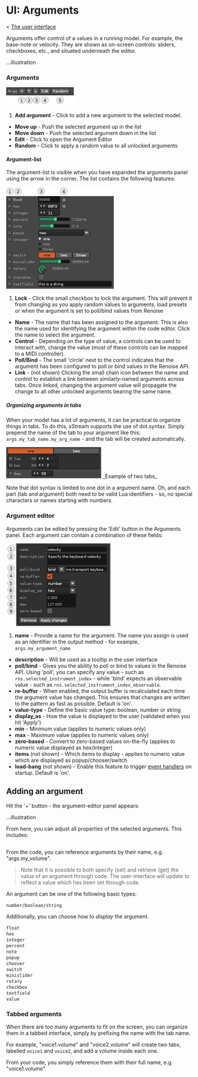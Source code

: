 # UI: Arguments

< [The user interface](user_interface.md)

Arguments offer control of a values in a running model. For example, the base-note or velocity. 
They are shown as on-screen controls: sliders, checkboxes, etc., and situated underneath the editor. 

...illustration 

### Arguments

<img src="./images/arguments.png"> 

1. **Add argument** - Click to add a new argument to the selected model. 
* **Move up** - Push the selected argument up in the list
* **Move down** - Push the selected argument down in the list
* **Edit** - Click to open the Argument Editor  
* **Random** - Click to apply a random value to all unlocked arguments

#### Argument-list

The argument-list is visible when you have expanded the arguments panel using the arrow in the corner. The list contains the following features: 

<img src="./images/argument_list.png"> 

1. **Lock** - Click the small checkbox to lock the argument. This will prevent it from changing as you apply random values to arguments, load presets or when the argument is set to poll/bind values from Renoise 
* **Name** - The name that has been assigned to the argument. This is also the name used for identifying the argument within the code editor. Click the name to select the argument.
* **Control** - Depending on the type of value, a controls can be used to interact with, change the value (most of these controls can be mapped to a MIDI controller). 
* **Poll/Bind** - The small 'circle' next to the control indicates that the argument has been configured to poll or bind values in the Renoise API.
* **Link** - (not shown) Clicking the small chain icon between the name and control to establish a link between similarly-named arguments across tabs. Once linked, changing the argument value will propagate the change to all other unlocked arguments bearing the same name.   
   

##### Organizing arguments in tabs  

When your model has a lot of arguments, it can be practical to organize things in tabs. To do this, xStream supports the use of dot.syntax. Simply prepend the name of the tab to your argument like this: `args.my_tab_name.my_arg_name` - and the tab will be created automatically. 

<img src="./images/argument_tabbed.png">  
_Example of two tabs_

Note that dot syntax is limited to one dot in a argument name. Oh, and each part (tab and argument) both need to be valid Lua identifiers - so, no special characters or names starting with numbers.

### Argument editor

Arguments can be edited by pressing the 'Edit' button in the Arguments panel. Each argument can contain a combination of these fields:

<img src="./images/argument_editor.png"> 


1. **name** - Provide a name for the argument. The name you assign is used as an identifier in the output method - for example, `args.my_argument_name`   
* **description** - Will be used as a tooltip in the user interface
* **poll/bind** - Gives you the ability to poll or bind to values in the Renoise API. Using 'poll', you can specify any value - such as `rns.selected_instrument_index` - while 'bind' expects an observable value - such as `rns.selected_instrument_index_observable`. 
* **re-buffer** - When enabled, the output buffer is recalculated each time the argument value has changed. This ensures that changes are written to the pattern as fast as possible. Default is 'on'.
* **value-type** - Define the basic value type: boolean, number or string
* **display_as** - How the value is displayed to the user (validated when you hit 'Apply')  
* **min** - Minimum value (applies to numeric values only)
* **max** - Maximum value (applies to numeric values only)
* **zero-based** - Convert to zero-based values on-the-fly (applies to numeric value displayed as hex/integer)
* **items** (not shown) - Which items to display - applies to numeric value which are displayed as popup/chooser/switch
* **load-bang** (not shown) - Enable this feature to trigger [event handlers](#event-dialog) on startup. Default is 'on'.




## Adding an argument

Hit the '+' button - the argument-editor panel appears:

...illustration

From here, you can adjust all properties of the selected arguments. This includes:

## 



From the code, you can reference arguments by their name, e.g. "args.my_volume". 

> Note that it is possible to both specify (set) and retrieve (get) the value of an argument through code. The user-interface will update to reflect a value which has been set through code.

An argument can be one of the following basic types: 

    number/boolean/string

Additionally, you can choose how to _display_ the argument. 

    float
    hex
    integer
    percent
    note
    popup
    chooser
    switch
    minislider
    rotary
    checkbox
    textfield
    value

### Tabbed arguments

When there are too many arguments to fit on the screen, you can organize them in a tabbed interface, simply by prefixing the name with the tab name. 

For example, "voice1.volume" and "voice2.volume" will create two tabs, labelled `voice1` and `voice2`, and add a volume inside each one. 

From your code, you simply reference them with their full name, e.g. "voice1.volume".